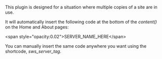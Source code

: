 This plugin is designed for a situation where multiple copies of a site are in use.

It will automatically insert the following code at the bottom of the *content()* on the Home and About pages:

&lt;span style="opacity:0.02"&gt;SERVER_NAME_HERE&lt;/span&gt;

You can manually insert the same code anywhere you want using the shortcode, _sws_server_tag_.